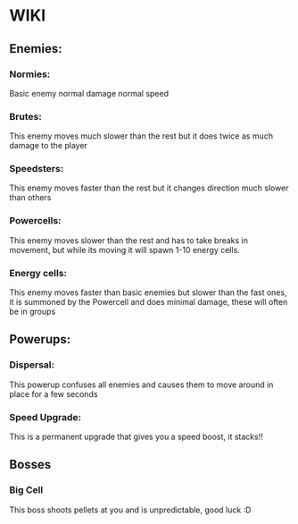 # WIKI

## Enemies:

### Normies:
Basic enemy normal damage normal speed

### Brutes:
This enemy moves much slower than the rest but it does twice as much damage to the player

### Speedsters:
This enemy moves faster than the rest but it changes direction much slower than others

### Powercells:
This enemy moves slower than the rest and has to take breaks in movement, but while its moving it will spawn 1-10 energy cells.

### Energy cells:
This enemy moves faster than basic enemies but slower than the fast ones, it is summoned by the Powercell and does minimal damage, these will often be in groups

## Powerups:

### Dispersal:
This powerup confuses all enemies and causes them to move around in place for a few seconds

### Speed Upgrade:
This is a permanent upgrade that gives you a speed boost, it stacks!!

## Bosses

### Big Cell
This boss shoots pellets at you and is unpredictable, good luck :D